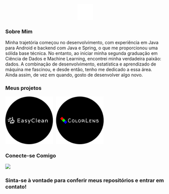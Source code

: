 <div align="center">
  <img src="logo.png" alt="alt text" width="50"/>
</div>

### Sobre Mim
Minha trajetória começou no desenvolvimento, com experiência em Java para Android e backend com Java e Spring, o que me proporcionou uma sólida base técnica. No entanto, ao iniciar minha segunda graduação em Ciência de Dados e Machine Learning, encontrei minha verdadeira paixão: dados. A combinação de desenvolvimento, estatística e aprendizado de máquina me fascinou, e desde então, tenho me dedicado a essa área. Ainda assim, de vez em quando, gosto de desenvolver algo novo.

### Meus projetos

<div style="display: flex; gap: 10px;">
  <a href="https://github.com/ggmsbsb/EasyClean">
    <img src="easyclean.png" alt="alt text" width="150"/>
  </a>
  <a href="https://github.com/ggmsbsb/ColorLens">
    <img src="colorlens.png" alt="alt text" width="150"/>
  </a>
</div>

### Conecte-se Comigo
<div align="left">
  <a href="https://www.linkedin.com/in/guibesb">
    <img src="https://img.shields.io/badge/LinkedIn-0077B5?style=for-the-badge&logo=linkedin&logoColor=white" />
  </a>
</div>

### Sinta-se à vontade para conferir meus repositórios e entrar em contato!
